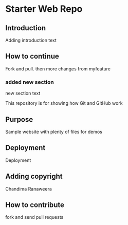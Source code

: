 # Starter Web Repo

## Introduction
Adding introduction text

## How to continue
Fork and pull. then more changes from myfeature

### added new section
new section text

This repository is for showing how Git and GitHub work

## Purpose

Sample website with plenty of files for demos

## Deployment
Deployment

## Adding copyright
Chandima Ranaweera

## How to contribute
fork and send pull requests